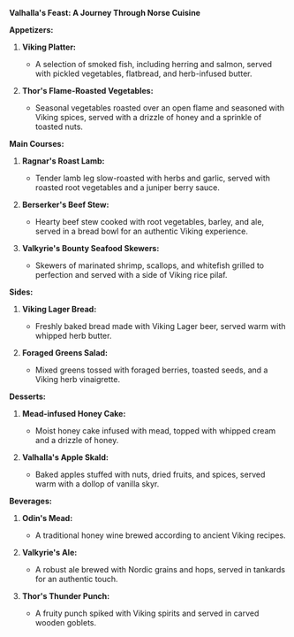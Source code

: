 **Valhalla's Feast: A Journey Through Norse Cuisine**

**Appetizers:**

1. **Viking Platter:**

   - A selection of smoked fish, including herring and salmon, served with pickled vegetables, flatbread, and herb-infused butter.

2. **Thor's Flame-Roasted Vegetables:**
   - Seasonal vegetables roasted over an open flame and seasoned with Viking spices, served with a drizzle of honey and a sprinkle of toasted nuts.

**Main Courses:**

1. **Ragnar's Roast Lamb:**

   - Tender lamb leg slow-roasted with herbs and garlic, served with roasted root vegetables and a juniper berry sauce.

2. **Berserker's Beef Stew:**

   - Hearty beef stew cooked with root vegetables, barley, and ale, served in a bread bowl for an authentic Viking experience.

3. **Valkyrie's Bounty Seafood Skewers:**
   - Skewers of marinated shrimp, scallops, and whitefish grilled to perfection and served with a side of Viking rice pilaf.

**Sides:**

1. **Viking Lager Bread:**

   - Freshly baked bread made with Viking Lager beer, served warm with whipped herb butter.

2. **Foraged Greens Salad:**
   - Mixed greens tossed with foraged berries, toasted seeds, and a Viking herb vinaigrette.

**Desserts:**

1. **Mead-infused Honey Cake:**

   - Moist honey cake infused with mead, topped with whipped cream and a drizzle of honey.

2. **Valhalla's Apple Skald:**
   - Baked apples stuffed with nuts, dried fruits, and spices, served warm with a dollop of vanilla skyr.

**Beverages:**

1. **Odin's Mead:**

   - A traditional honey wine brewed according to ancient Viking recipes.

2. **Valkyrie's Ale:**

   - A robust ale brewed with Nordic grains and hops, served in tankards for an authentic touch.

3. **Thor's Thunder Punch:**
   - A fruity punch spiked with Viking spirits and served in carved wooden goblets.
